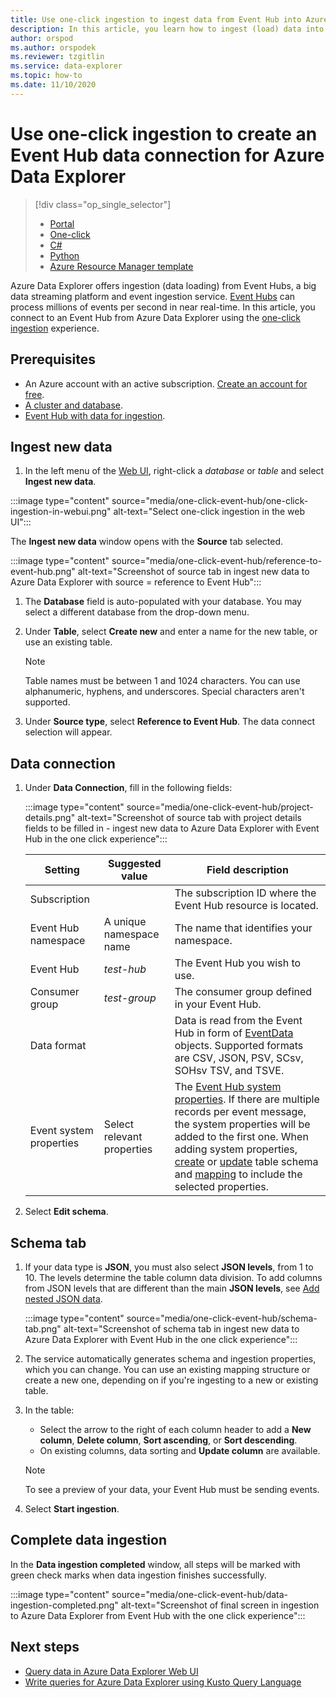 ```yaml
---
title: Use one-click ingestion to ingest data from Event Hub into Azure Data Explorer.
description: In this article, you learn how to ingest (load) data into Azure Data Explorer from Event Hub using the one-click experience.
author: orspod
ms.author: orspodek
ms.reviewer: tzgitlin
ms.service: data-explorer
ms.topic: how-to
ms.date: 11/10/2020
---
```

# Use one-click ingestion to create an Event Hub data connection for Azure Data Explorer

> [!div class="op_single_selector"]
> * [Portal](ingest-data-event-hub.md)
> * [One-click](one-click-event-hub.md)
> * [C#](data-connection-event-hub-csharp.md)
> * [Python](data-connection-event-hub-python.md)
> * [Azure Resource Manager template](data-connection-event-hub-resource-manager.md)

Azure Data Explorer offers ingestion (data loading) from Event Hubs, a big data streaming platform and event ingestion service. [Event Hubs](/azure/event-hubs/event-hubs-about) can process millions of events per second in near real-time. In this article, you connect to an Event Hub from Azure Data Explorer using the [one-click ingestion](ingest-data-one-click.md) experience.

## Prerequisites

* An Azure account with an active subscription. [Create an account for free](https://azure.microsoft.com/free/?ref=microsoft.com&utm_source=microsoft.com&utm_medium=docs&utm_campaign=visualstudio).
* [A cluster and database](create-cluster-database-portal.md).
* [Event Hub with data for ingestion](ingest-data-event-hub.md#create-an-event-hub).

## Ingest new data

1. In the left menu of the [Web UI](https://dataexplorer.azure.com/), right-click a *database* or *table* and select **Ingest new data**. 

:::image type="content" source="media/one-click-event-hub/one-click-ingestion-in-webui.png" alt-text="Select one-click ingestion in the web UI":::

The **Ingest new data** window opens with the **Source** tab selected.

:::image type="content" source="media/one-click-event-hub/reference-to-event-hub.png" alt-text="Screenshot of source tab in ingest new data to Azure Data Explorer with source = reference to Event Hub":::

1. The **Database** field is auto-populated with your database. You may select a different database from the drop-down menu.

1. Under **Table**, select **Create new** and enter a name for the new table, or use an existing table. 

    > [!NOTE]
    > Table names must be between 1 and 1024 characters. You can use alphanumeric, hyphens, and underscores. Special characters aren't supported.

1. Under **Source type**, select **Reference to Event Hub**. The data connect selection will appear.

## Data connection

1. Under **Data Connection**, fill in the following fields:

    :::image type="content" source="media/one-click-event-hub/project-details.png" alt-text="Screenshot of source tab with project details fields to be filled in - ingest new data to Azure Data Explorer with Event Hub in the one click experience":::

    |**Setting** | **Suggested value** | **Field description**
    |---|---|---|
    | Subscription |      | The subscription ID where the Event Hub resource is located.  |
    | Event Hub namespace | A unique namespace name | The name that identifies your namespace. |
    | Event Hub | *test-hub* | The Event Hub you wish to use. |
    | Consumer group | *test-group* | The consumer group defined in your Event Hub. |
    | Data format | | Data is read from the Event Hub in form of [EventData](/dotnet/api/microsoft.servicebus.messaging.eventdata?view=azure-dotnet) objects. Supported formats are CSV, JSON, PSV, SCsv, SOHsv TSV, and TSVE. |
    | Event system properties | Select relevant properties | The [Event Hub system properties](/azure/service-bus-messaging/service-bus-amqp-protocol-guide#message-annotations). If there are multiple records per event message, the system properties will be added to the first one. When adding system properties, [create](kusto/management/create-table-command.md) or [update](kusto/management/alter-table-command.md) table schema and [mapping](kusto/management/mappings.md) to include the selected properties. |

1. Select **Edit schema**.

## Schema tab

1. If your data type is **JSON**, you must also select **JSON levels**, from 1 to 10. The levels determine the table column data division. To add columns from JSON levels that are different than the main **JSON levels**, see [Add nested JSON data](one-click-ingestion-existing-table.md#add-nested-json-data).

    :::image type="content" source="media/one-click-event-hub/schema-tab.png" alt-text="Screenshot of schema tab in ingest new data to Azure Data Explorer with Event Hub in the one click experience":::

1. The service automatically generates schema and ingestion properties, which you can change. You can use an existing mapping structure or create a new one, depending on if you're ingesting to a new or existing table.

1. In the table:

    * Select the arrow to the right of each column header to add a **New column**, **Delete column**, **Sort ascending**, or **Sort descending**. 
    * On existing columns, data sorting and **Update column** are available. 

    > [!NOTE]
    > To see a preview of your data, your Event Hub must be sending events.
        
1. Select **Start ingestion**.

## Complete data ingestion

In the **Data ingestion completed** window, all steps will be marked with green check marks when data ingestion finishes successfully.

:::image type="content" source="media/one-click-event-hub/data-ingestion-completed.png" alt-text="Screenshot of final screen in ingestion to Azure Data Explorer from Event Hub with the one click experience":::    

## Next steps

* [Query data in Azure Data Explorer Web UI](web-query-data.md)
* [Write queries for Azure Data Explorer using Kusto Query Language](write-queries.md)
